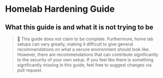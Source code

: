 # Homelab Hardening Guide

## What this guide is and what it is not trying to be

> :mega: This guide does not claim to be complete.
> Furthermore, home lab setups can vary greatly, making it difficult to
> give general recommendations on what a secure environment should look like.
> However, there are recommendations that can contribute significantly to the
> security of your own setup. If you feel like there is something significantly
> missing in this guide, feel free to suggest changes via pull request.
